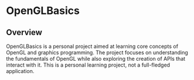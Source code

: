# OpenGLBasics

## Overview
OpenGLBasics is a personal project aimed at learning core concepts of OpenGL and graphics programming. The project focuses on understanding the fundamentals of OpenGL while also exploring the creation of APIs that interact with it.
This is a personal learning project, not a full-fledged application.
